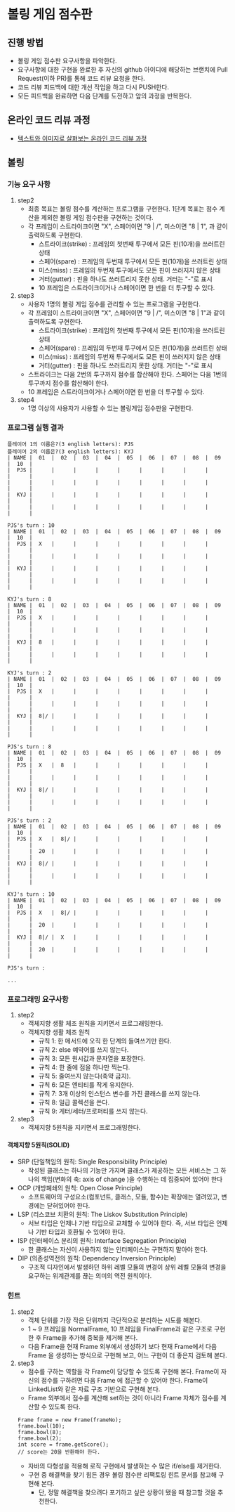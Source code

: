 # 볼링 게임 점수판
## 진행 방법
* 볼링 게임 점수판 요구사항을 파악한다.
* 요구사항에 대한 구현을 완료한 후 자신의 github 아이디에 해당하는 브랜치에 Pull Request(이하 PR)를 통해 코드 리뷰 요청을 한다.
* 코드 리뷰 피드백에 대한 개선 작업을 하고 다시 PUSH한다.
* 모든 피드백을 완료하면 다음 단계를 도전하고 앞의 과정을 반복한다.

## 온라인 코드 리뷰 과정
* [텍스트와 이미지로 살펴보는 온라인 코드 리뷰 과정](https://github.com/next-step/nextstep-docs/tree/master/codereview)

## 볼링
### 기능 요구 사항
1. step2
    * 최종 목표는 볼링 점수를 계산하는 프로그램을 구현한다. 1단계 목표는 점수 계산을 제외한 볼링 게임 점수판을 구현하는 것이다.
    * 각 프레임이 스트라이크이면 "X", 스페어이면 "9 | /", 미스이면 "8 | 1", 과 같이 출력하도록 구현한다.
        * 스트라이크(strike) : 프레임의 첫번째 투구에서 모든 핀(10개)을 쓰러트린 상태
        * 스페어(spare) : 프레임의 두번재 투구에서 모든 핀(10개)을 쓰러트린 상태
        * 미스(miss) : 프레임의 두번재 투구에서도 모든 핀이 쓰러지지 않은 상태
        * 거터(gutter) : 핀을 하나도 쓰러트리지 못한 상태. 거터는 "-"로 표시
        * 10 프레임은 스트라이크이거나 스페어이면 한 번을 더 투구할 수 있다.
1. step3
    * 사용자 1명의 볼링 게임 점수를 관리할 수 있는 프로그램을 구현한다.
    * 각 프레임이 스트라이크이면 "X", 스페어이면 "9 | /", 미스이면 "8 | 1"과 같이 출력하도록 구현한다.
        * 스트라이크(strike) : 프레임의 첫번째 투구에서 모든 핀(10개)을 쓰러트린 상태
        * 스페어(spare) : 프레임의 두번재 투구에서 모든 핀(10개)을 쓰러트린 상태
        * 미스(miss) : 프레임의 두번재 투구에서도 모든 핀이 쓰러지지 않은 상태
        * 거터(gutter) : 핀을 하나도 쓰러트리지 못한 상태. 거터는 "-"로 표시
    * 스트라이크는 다음 2번의 투구까지 점수를 합산해야 한다. 스페어는 다음 1번의 투구까지 점수를 합산해야 한다.
    * 10 프레임은 스트라이크이거나 스페어이면 한 번을 더 투구할 수 있다.
1. step4
    * 1명 이상의 사용자가 사용할 수 있는 볼링게임 점수판을 구현한다.
    
### 프로그램 실행 결과
```text
플레이어 1의 이름은?(3 english letters): PJS
플레이어 2의 이름은?(3 english letters): KYJ
| NAME |  01  |  02  |  03  |  04  |  05  |  06  |  07  |  08  |  09  |  10  |
|  PJS |      |      |      |      |      |      |      |      |      |      |
|      |      |      |      |      |      |      |      |      |      |      |
|  KYJ |      |      |      |      |      |      |      |      |      |      |
|      |      |      |      |      |      |      |      |      |      |      |

PJS's turn : 10
| NAME |  01  |  02  |  03  |  04  |  05  |  06  |  07  |  08  |  09  |  10  |
|  PJS |  X   |      |      |      |      |      |      |      |      |      |
|      |      |      |      |      |      |      |      |      |      |      |
|  KYJ |      |      |      |      |      |      |      |      |      |      |
|      |      |      |      |      |      |      |      |      |      |      |

KYJ's turn : 8
| NAME |  01  |  02  |  03  |  04  |  05  |  06  |  07  |  08  |  09  |  10  |
|  PJS |  X   |      |      |      |      |      |      |      |      |      |
|      |      |      |      |      |      |      |      |      |      |      |
|  KYJ |  8   |      |      |      |      |      |      |      |      |      |
|      |      |      |      |      |      |      |      |      |      |      |

KYJ's turn : 2
| NAME |  01  |  02  |  03  |  04  |  05  |  06  |  07  |  08  |  09  |  10  |
|  PJS |  X   |      |      |      |      |      |      |      |      |      |
|      |      |      |      |      |      |      |      |      |      |      |
|  KYJ |  8|/ |      |      |      |      |      |      |      |      |      |
|      |      |      |      |      |      |      |      |      |      |      |

PJS's turn : 8
| NAME |  01  |  02  |  03  |  04  |  05  |  06  |  07  |  08  |  09  |  10  |
|  PJS |  X   |  8   |      |      |      |      |      |      |      |      |
|      |      |      |      |      |      |      |      |      |      |      |
|  KYJ |  8|/ |      |      |      |      |      |      |      |      |      |
|      |      |      |      |      |      |      |      |      |      |      |

PJS's turn : 2
| NAME |  01  |  02  |  03  |  04  |  05  |  06  |  07  |  08  |  09  |  10  |
|  PJS |  X   |  8|/ |      |      |      |      |      |      |      |      |
|      |  20  |      |      |      |      |      |      |      |      |      |
|  KYJ |  8|/ |      |      |      |      |      |      |      |      |      |
|      |      |      |      |      |      |      |      |      |      |      |

KYJ's turn : 10
| NAME |  01  |  02  |  03  |  04  |  05  |  06  |  07  |  08  |  09  |  10  |
|  PJS |  X   |  8|/ |      |      |      |      |      |      |      |      |
|      |  20  |      |      |      |      |      |      |      |      |      |
|  KYJ |  8|/ |  X   |      |      |      |      |      |      |      |      |
|      |  20  |      |      |      |      |      |      |      |      |      |

PJS's turn : 

...
```

### 프로그래밍 요구사항
1. step2
    * 객체지향 생활 체조 원칙을 지키면서 프로그래밍한다.
    * 객체지향 생활 체조 원칙
        * 규칙 1: 한 메서드에 오직 한 단계의 들여쓰기만 한다.
        * 규칙 2: else 예약어를 쓰지 않는다.
        * 규칙 3: 모든 원시값과 문자열을 포장한다.
        * 규칙 4: 한 줄에 점을 하나만 찍는다.
        * 규칙 5: 줄여쓰지 않는다(축약 금지).
        * 규칙 6: 모든 엔티티를 작게 유지한다.
        * 규칙 7: 3개 이상의 인스턴스 변수를 가진 클래스를 쓰지 않는다.
        * 규칙 8: 일급 콜렉션을 쓴다.
        * 규칙 9: 게터/세터/프로퍼티를 쓰지 않는다.
1. step3
    * 객체지향 5원칙을 지키면서 프로그래밍한다.
#### 객체지향 5원칙(SOLID)
* SRP (단일책임의 원칙: Single Responsibility Principle)
    * 작성된 클래스는 하나의 기능만 가지며 클래스가 제공하는 모든 서비스는 그 하나의 책임(변화의 축: axis of change
)을 수행하는 데 집중되어 있어야 한다
* OCP (개방폐쇄의 원칙: Open Close Principle)
    * 소프트웨어의 구성요소(컴포넌트, 클래스, 모듈, 함수)는 확장에는 열려있고, 변경에는 닫혀있어야 한다.
* LSP (리스코브 치환의 원칙: The Liskov Substitution Principle)
    * 서브 타입은 언제나 기반 타입으로 교체할 수 있어야 한다. 즉, 서브 타입은 언제나 기반 타입과 호환될 수 있어야 한다.
* ISP (인터페이스 분리의 원칙: Interface Segregation Principle)
    * 한 클래스는 자신이 사용하지 않는 인터페이스는 구현하지 말아야 한다.
* DIP (의존성역전의 원칙: Dependency Inversion Principle)
    * 구조적 디자인에서 발생하던 하위 레벨 모듈의 변경이 상위 레벨 모듈의 변경을 요구하는 위계관계를 끊는 의미의 역전 원칙이다.
    
### 힌트
1. step2
    * 객체 단위를 가장 작은 단위까지 극단적으로 분리하는 시도를 해본다.
    * 1 ~ 9 프레임을 NormalFrame, 10 프레임을 FinalFrame과 같은 구조로 구현한 후 Frame을 추가해 중복을 제거해 본다.
    * 다음 Frame을 현재 Frame 외부에서 생성하기 보다 현재 Frame에서 다음 Frame
    을 생성하는 방식으로 구현해 보고, 어느 구현이 더 좋은지 검토해 본다.
1. step3
    * 점수를 구하는 역할을 각 Frame이 담당할 수 있도록 구현해 본다. Frame이 자신의 점수를 구하려면 다음 Frame
    에 접근할 수 있어야 한다. Frame이 LinkedList와 같은 자료 구조 기반으로 구현해 본다.
    * Frame 외부에서 점수를 계산해 set하는 것이 아니라 Frame 자체가 점수를 계산할 수 있도록 한다.
    ```text
    Frame frame = new Frame(frameNo);
    frame.bowl(10);
    frame.bowl(8);
    frame.bowl(2);
    int score = frame.getScore();
    // score는 20을 반환해야 한다.
    ```
    * 자바의 다형성을 적용해 로직 구현에서 발생하는 수 많은 if/else를 제거한다.
    * 구현 중 해결책을 찾기 힘든 경우 볼링 점수판 리팩토링 힌트 문서를 참고해 구현해 본다.
        * 단, 정말 해결책을 찾으려다 포기하고 싶은 상황이 됐을 때 참고할 것을 추천한다.
